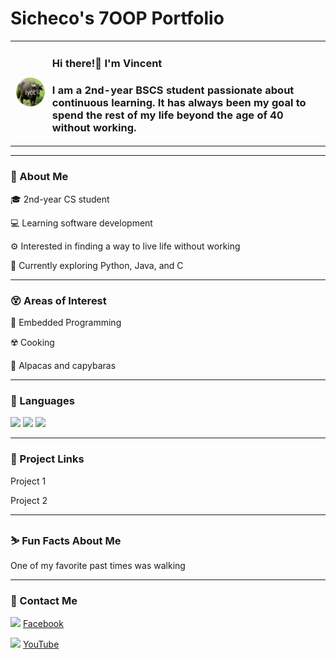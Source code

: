<h1 align="left">
  Sicheco's 7OOP Portfolio
</h1>

<div align="left">
  <table>
    <tr>
      <td>
        <img src="images/iyot.jpg" width="150" border="2" style="border-color:white; border-radius:50%;">
      </td>
      <td>
        <h3>Hi there!👋 I'm Vincent</h3>
        <h3> I am a 2nd-year BSCS student passionate about continuous learning. It has always been my goal to spend the rest of my life beyond the age of 40 without working.</h3>
      </td>
    </tr>
  </table>
</div> 

---

<div>
  <h3>🧠 About Me</h3>
  <p>🎓 2nd-year CS student</p>
  <p>💻 Learning software development</p>
  <p>⚙️ Interested in finding a way to live life without working</p>
  <p>📘 Currently exploring Python, Java, and C</p>
</div>

---

<div>
  <h3>😵 Areas of Interest</h3>
  <p>🍼 Embedded Programming </p>
  <p>☢️ Cooking </p>
  <p>👯 Alpacas and capybaras</p>
</div>

---

<div>
  <h3>🧰 Languages</h3>
  <div>
    <img src="https://img.shields.io/badge/Java-ED8B00?style=for-the-badge&logo=java&logoColor=white"/>
    <img src="https://img.shields.io/badge/C-00599C?style=for-the-badge&logo=c&logoColor=white"/>
    <img src="https://img.shields.io/badge/Python-3776AB?style=for-the-badge&logo=python&logoColor=white"/>
  </div>
</div>

---

<div>
  <h3>💬 Project Links</h3>
  <p>Project 1</p>
  <p>Project 2</p>
</div>

---

<div>
  <h3>⛷️ Fun Facts About Me</h3>
  <p>One of my favorite past times was walking</p>
  <p></p>
</div>

---

<div>
  <h3>👤 Contact Me</h3>
  <p>
  <img src="https://cdn.jsdelivr.net/gh/simple-icons/simple-icons/icons/facebook.svg" width="20"> 
  <a href="https://www.facebook.com/vincentsicheco" target="_blank">Facebook</a>
  </p>
  <p>
  <img src="https://cdn.jsdelivr.net/gh/simple-icons/simple-icons/icons/youtube.svg" width="20"> 
  <a href="https://www.youtube.com/@VINCENTRHIANSICHECO" target="_blank">YouTube</a>
  </p>
</div>
